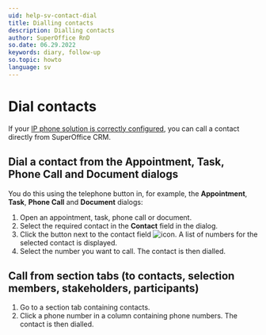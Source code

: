 ```yaml
---
uid: help-sv-contact-dial
title: Dialling contacts
description: Dialling contacts
author: SuperOffice RnD
so.date: 06.29.2022
keywords: diary, follow-up
so.topic: howto
language: sv
---
```


# Dial contacts

If your [IP phone solution is correctly configured][1], you can call a contact directly from SuperOffice CRM.

## Dial a contact from the Appointment, Task, Phone Call and Document dialogs

You do this using the telephone button in, for example, the **Appointment**, **Task**, **Phone Call** and **Document** dialogs:

1. Open an appointment, task, phone call or document.
2. Select the required contact in the **Contact** field in the dialog.
3. Click the button next to the contact field ![icon][img1]. A list of numbers for the selected contact is displayed.
4. Select the number you want to call. The contact is then dialled.

## Call from section tabs (to contacts, selection members, stakeholders, participants)

1. Go to a section tab containing contacts.
2. Click a phone number in a column containing phone numbers. The contact is then dialled.

<!-- Referenced links -->
[1]: preferences.md

<!-- Referenced images -->
[img1]: ../../../../../common/icons/phone.png

